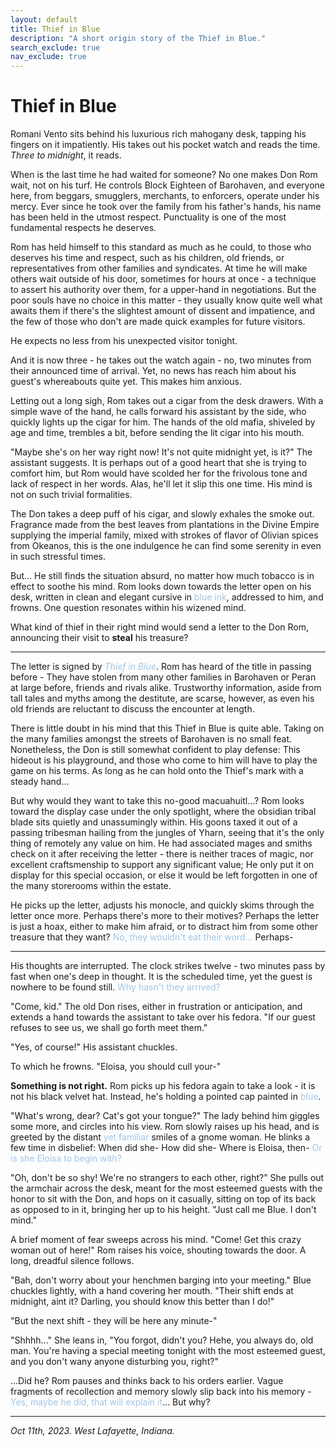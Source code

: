 ```yaml
---
layout: default
title: Thief in Blue
description: "A short origin story of the Thief in Blue."
search_exclude: true
nav_exclude: true
---
```


# Thief in Blue

Romani Vento sits behind his luxurious rich mahogany desk, tapping his fingers on it impatiently. His takes out his pocket watch and reads the time. *Three to midnight*, it reads.

When is the last time he had waited for someone? No one makes Don Rom wait, not on his turf. He controls Block Eighteen of Barohaven, and everyone here, from beggars, smugglers, merchants, to enforcers, operate under his mercy. Ever since he took over the family from his father's hands, his name has been held in the utmost respect. Punctuality is one of the most fundamental respects he deserves.

Rom has held himself to this standard as much as he could, to those who deserves his time and respect, such as his children, old friends, or representatives from other families and syndicates. At time he will make others wait outside of his door, sometimes for hours at once - a technique to assert his authority over them, for a upper-hand in negotiations. But the poor souls have no choice in this matter - they usually know quite well what awaits them if there's the slightest amount of dissent and impatience, and the few of those who don't are made quick examples for future visitors.

He expects no less from his unexpected visitor tonight.

And it is now three - he takes out the watch again - no, two minutes from their announced time of arrival. Yet, no news has reach him about his guest's whereabouts quite yet. This makes him anxious.

Letting out a long sigh, Rom takes out a cigar from the desk drawers. With a simple wave of the hand, he calls forward his assistant by the side, who quickly lights up the cigar for him. The hands of the old mafia, shiveled by age and time, trembles a bit, before sending the lit cigar into his mouth.

"Maybe she's on her way right now! It's not quite midnight yet, is it?" The assistant suggests. It is perhaps out of a good heart that she is trying to comfort him, but Rom would have scolded her for the frivolous tone and lack of respect in her words. Alas, he'll let it slip this one time. His mind is not on such trivial formalities.

The Don takes a deep puff of his cigar, and slowly exhales the smoke out. Fragrance made from the best leaves from plantations in the Divine Empire supplying the imperial family, mixed with strokes of flavor of Olivian spices from Okeanos, this is the one indulgence he can find some serenity in even in such stressful times.

But... He still finds the situation absurd, no matter how much tobacco is in effect to soothe his mind. Rom looks down towards the letter open on his desk, written in clean and elegant cursive in <span style="color:#9FC5E8">blue ink</span>, addressed to him, and frowns. One question resonates within his wizened mind.

What kind of thief in their right mind would send a letter to the Don Rom, announcing their visit to **steal** his treasure?

---

The letter is signed by <span style="color:#9FC5E8">*Thief in Blue*</span>. Rom has heard of the title in passing before - They have stolen from many other families in Barohaven or Peran at large before, friends and rivals alike. Trustworthy information, aside from tall tales and myths among the destitute, are scarse, however, as even his old friends are reluctant to discuss the encounter at length.

There is little doubt in his mind that this Thief in Blue is quite able. Taking on the many families amongst the streets of Barohaven is no small feat. Nonetheless, the Don is still somewhat confident to play defense: This hideout is his playground, and those who come to him will have to play the game on his terms. As long as he can hold onto the Thief's mark with a steady hand...

But why would they want to take this no-good macuahuitl...? Rom looks toward the display case under the only spotlight, where the obsidian tribal blade sits quietly and unassumingly within. His goons taxed it out of a passing tribesman hailing from the jungles of Yharn, seeing that it's the only thing of remotely any value on him. He had associated mages and smiths check on it after receiving the letter - there is neither traces of magic, nor excellent craftsmenship to support any significant value; He only put it on display for this special occasion, or else it would be left forgotten in one of the many storerooms within the estate.

He picks up the letter, adjusts his monocle, and quickly skims through the letter once more. Perhaps there's more to their motives? Perhaps the letter is just a hoax, either to make him afraid, or to distract him from some other treasure that they want? <span style="color:#9FC5E8">No, they wouldn't eat their word...</span> Perhaps-

---

His thoughts are interrupted. The clock strikes twelve - two minutes pass by fast when one's deep in thought. It is the scheduled time, yet the guest is nowhere to be found still. <span style="color:#9FC5E8">Why hasn't they arrived?</span>

"Come, kid." The old Don rises, either in frustration or anticipation, and extends a hand towards the assistant to take over his fedora. "If our guest refuses to see us, we shall go forth meet them."

"Yes, of course!" His assistant chuckles.

To which he frowns. "Eloisa, you should cull your-"

**Something is not right.** Rom picks up his fedora again to take a look - it is not his black velvet hat. Instead, he's holding a pointed cap painted in <span style="color:#9FC5E8">blue</span>.

"What's wrong, dear? Cat's got your tongue?" The lady behind him giggles some more, and circles into his view. Rom slowly raises up his head, and is greeted by the distant <span style="color:#9FC5E8">yet familiar</span> smiles of a gnome woman. He blinks a few time in disbelief: When did she- How did she- Where is Eloisa, then- <span style="color:#9FC5E8">Or is she Eloisa to begin with?</span>

"Oh, don't be so shy! We're no strangers to each other, right?" She pulls out the armchair across the desk, meant for the most esteemed guests with the honor to sit with the Don, and hops on it casually, sitting on top of its back as opposed to in it, bringing her up to his height. "Just call me Blue. I don't mind."

A brief moment of fear sweeps across his mind. "Come! Get this crazy woman out of here!" Rom raises his voice, shouting towards the door. A long, dreadful silence follows.

"Bah, don't worry about your henchmen barging into your meeting." Blue chuckles lightly, with a hand covering her mouth. "Their shift ends at midnight, aint it? Darling, you should know this better than I do!"

"But the next shift - they will be here any minute-"

"Shhhh..." She leans in, "You forgot, didn't you? Hehe, you always do, old man. You're having a special meeting tonight with the most esteemed guest, and you don't wany anyone disturbing you, right?"

...Did he? Rom pauses and thinks back to his orders earlier. Vague fragments of recollection and memory slowly slip back into his memory - <span style="color:#9FC5E8">Yes, maybe he did, that will explain it</span>... But why?

---

*Oct 11th, 2023. West Lafayette, Indiana.*